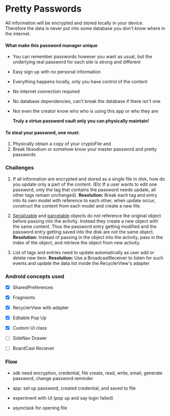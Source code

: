 # Pretty Passwords  
 
All information will be encrypted and stored locally in your device. Therefore the data is never put into some database you don't know where in the internet.  
  
  
#### What make this password manager unique
  
- You can remember passwords however you want as usual, but the underlying real password for each site is strong and different  
  
- Easy sign up with no personal information  
  
- Everything happens locally, only you have control of the content  
  
- No internet connection required  
  
- No database dependencies, can't break the database if there isn't one  
  
- Not even the creator know who who is using this app or who they are  

  **Truly a virtue password vault only you can physically maintain!**  
  
    
#### To steal your password, one must:  
  
1. Physically obtain a copy of your cryptoFile
  and
2. Break libsodium or somehow know your master password and pretty passwords  
  

  
### Challenges  
  
  1.  If all information are encrypted and stored as a single file in disk, how do you update only a part of the content. (Etc If a user wants to edit one password, only the tag that contains the password needs update, all other tags remain unchanged).
  **Resolution:** Break each tag and entry into its own model with reference to each other, when update occur, construct the content from each model and create a new file.
  
1. [Serializable](https://stackoverflow.com/questions/44698863/bundle-putserializable-serializing-reference-not-value) and [parcelable](https://stackoverflow.com/questions/37694110/when-a-parcelable-object-is-passed-through-an-intent-does-it-update-with-refere) objects do not reference the original object before passing into the activity. Instead they create a new object with the same content. Thus the password entry getting modified and the password entry getting saved into the disk are not the same object.
**Resolution:** Instead of passing in the object into the activity, pass in the index of the object, and retrieve the object from new activity.
  
2. List of tags and entries need to update automatically as user add or delete new item.
    **Resolution:** Use a BroadcastReceiver to listen for such events and update the data list inside the RecyclerView's adapter
  
### Android concepts used
  
- [x] SharedPreferences
- [x] Fragments
- [x] RecyclerView with adapter
- [x] Editable Pop Up
- [x] Custom UI class 
- [ ] SideNav Drawer
- [ ] BoardCast Reciever


### Flow

- sdk need encryption, credential, file create, read, write, email, generate password, change password reminder  
  
- app: set up password, created credential, and saved to file  
  
- experiment with UI (pop up and say login failed)  
  
- asynctask for opening file  
  
